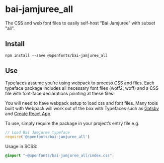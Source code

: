 
# bai-jamjuree_all

The CSS and web font files to easily self-host “Bai Jamjuree” with subset "all".

## Install

`npm install --save @openfonts/bai-jamjuree_all`

## Use

Typefaces assume you’re using webpack to process CSS and files. Each typeface
package includes all necessary font files (woff2, woff) and a CSS file with
font-face declarations pointing at these files.

You will need to have webpack setup to load css and font files. Many tools built
with Webpack will work out of the box with Typefaces such as [Gatsby](https://github.com/gatsbyjs/gatsby)
and [Create React App](https://github.com/facebookincubator/create-react-app).

To use, simply require the package in your project’s entry file e.g.

```javascript
// Load Bai Jamjuree typeface
require('@openfonts/bai-jamjuree_all')
```

Usage in SCSS:
```scss
@import "~@openfonts/bai-jamjuree_all/index.css";
```
